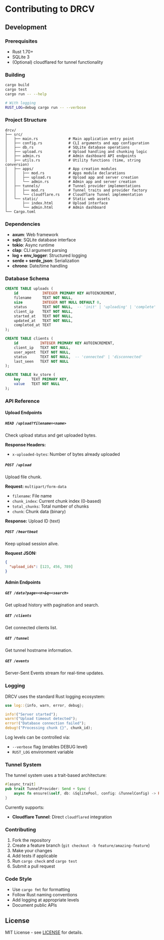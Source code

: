 # Contributing to DRCV

## Development

### Prerequisites
- Rust 1.70+
- SQLite 3
- (Optional) cloudflared for tunnel functionality

### Building
```bash
cargo build
cargo test
cargo run -- --help

# With logging
RUST_LOG=debug cargo run -- --verbose
```

### Project Structure

```
drcv/
├── src/
│   ├── main.rs              # Main application entry point
│   ├── config.rs            # CLI arguments and app configuration
│   ├── db.rs                # SQLite database operations
│   ├── upload.rs            # Upload handling and chunking logic
│   ├── admin.rs             # Admin dashboard API endpoints
│   ├── utils.rs             # Utility functions (time, string conversion)
│   ├── apps/                # App creation modules
│   │   ├── mod.rs           # Apps module declarations
│   │   ├── upload.rs        # Upload app and server creation
│   │   └── admin.rs         # Admin app and server creation
│   ├── tunnels/             # Tunnel provider implementations
│   │   ├── mod.rs           # Tunnel traits and provider factory
│   │   └── cloudflare.rs    # Cloudflare Tunnel implementation
│   └── static/              # Static web assets
│       ├── index.html       # Upload interface
│       └── admin.html       # Admin dashboard
└── Cargo.toml
```

### Dependencies
- **axum**: Web framework
- **sqlx**: SQLite database interface
- **tokio**: Async runtime
- **clap**: CLI argument parsing
- **log + env_logger**: Structured logging
- **serde + serde_json**: Serialization
- **chrono**: Date/time handling

### Database Schema
```sql
CREATE TABLE uploads (
    id           INTEGER PRIMARY KEY AUTOINCREMENT,
    filename     TEXT NOT NULL,
    size         INTEGER NOT NULL DEFAULT 0,
    status       TEXT NOT NULL,  -- 'init' | 'uploading' | 'complete' | 'disconnected'
    client_ip    TEXT NOT NULL,
    started_at   TEXT NOT NULL,
    updated_at   TEXT NOT NULL,
    completed_at TEXT
);

CREATE TABLE clients (
    id          INTEGER PRIMARY KEY AUTOINCREMENT,
    client_ip   TEXT NOT NULL,
    user_agent  TEXT NOT NULL,
    status      TEXT NOT NULL,  -- 'connected' | 'disconnected'
    last_seen   TEXT NOT NULL
);

CREATE TABLE kv_store (
    key     TEXT PRIMARY KEY,
    value   TEXT NOT NULL
);
```

### API Reference

#### Upload Endpoints

##### `HEAD /upload?filename=<name>`
Check upload status and get uploaded bytes.

**Response Headers:**
- `x-uploaded-bytes`: Number of bytes already uploaded

##### `POST /upload`
Upload file chunk.

**Request:** `multipart/form-data`
- `filename`: File name
- `chunk_index`: Current chunk index (0-based)  
- `total_chunks`: Total number of chunks
- `chunk`: Chunk data (binary)

**Response:** Upload ID (text)

##### `POST /heartbeat`
Keep upload session alive.

**Request JSON:**
```json
{
  "upload_ids": [123, 456, 789]
}
```

#### Admin Endpoints

##### `GET /data?page=<n>&q=<search>`
Get upload history with pagination and search.

##### `GET /clients`
Get connected clients list.

##### `GET /tunnel`
Get tunnel hostname information.

##### `GET /events`
Server-Sent Events stream for real-time updates.

### Logging

DRCV uses the standard Rust logging ecosystem:

```rust
use log::{info, warn, error, debug};

info!("Server started");
warn!("Upload timeout detected");  
error!("Database connection failed");
debug!("Processing chunk {}", chunk_id);
```

Log levels can be controlled via:
- `--verbose` flag (enables DEBUG level)
- `RUST_LOG` environment variable

### Tunnel System

The tunnel system uses a trait-based architecture:

```rust
#[async_trait]
pub trait TunnelProvider: Send + Sync {
    async fn ensure(&self, db: &SqlitePool, config: &TunnelConfig) -> Result<Box<dyn TunnelManager>, TunnelError>;
}
```

Currently supports:
- **Cloudflare Tunnel**: Direct `cloudflared` integration

### Contributing

1. Fork the repository
2. Create a feature branch (`git checkout -b feature/amazing-feature`)
3. Make your changes
4. Add tests if applicable
5. Run `cargo check` and `cargo test`
6. Submit a pull request

### Code Style
- Use `cargo fmt` for formatting
- Follow Rust naming conventions
- Add logging at appropriate levels
- Document public APIs

## License

MIT License - see [LICENSE](LICENSE) for details.